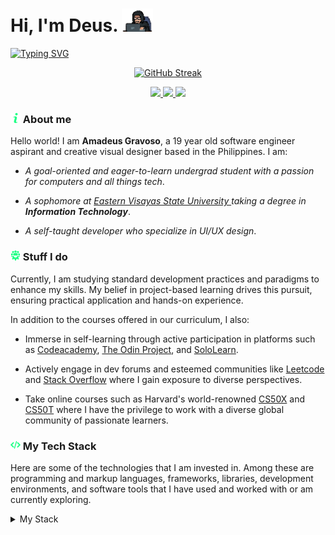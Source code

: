 <h1> Hi, I'm Deus. <img src="/assets/giphy.webp" width="50"></h1>

[![Typing SVG](https://readme-typing-svg.demolab.com?font=Share+Tech+Mono&size=28&duration=4000&pause=1500&color=20FF86&width=435&lines=I+write+code;I+build+computers;But+most+of+all+.+.+.;I+miss+you+%3Ac)](https://git.io/typing-svg)


<p align="center">
  <a href="https://git.io/streak-stats">
    <img src="https://streak-stats.demolab.com?user=Prox-C&theme=soft-green&hide_border=true&card_width=600&background=EB545400" alt="GitHub Streak" />

</a>
</p>
<p align="center">
<a href="https://www.facebook.com/mozarnt.prx?mibextid=ZbWKwL" > <img src="https://img.shields.io/badge/mozarnt.prx-20FF86?style=for-the-badge&logo=facebook&logoColor=white"> </a><a href="https://open.spotify.com/playlist/5fJJ2X8cHxDZLb5bRbsDXj"> <img src="https://img.shields.io/badge/every_good_boi_does_fine.-20FF86?&style=for-the-badge&logo=spotify&logoColor=white"> </a><a href="https://www.linkedin.com/in/amadeus-gravoso-092019x?trk=contact-info" ><img src="https://img.shields.io/badge/amadeus_gravoso-20FF86?style=for-the-badge&logo=gmail&logoColor=white" ></a>
</p>



### <img src="/assets/info.png" width="16"> About me

Hello world! I am **Amadeus Gravoso**, a 19 year old software engineer aspirant and creative visual designer based in the Philippines. I am: 

- *A goal-oriented and eager-to-learn undergrad student with a passion for computers and all things tech*. 

 - *A sophomore at <a href="https://www.facebook.com/myEVSU?mibextid=ZbWKwL"> Eastern Visayas State University </a> taking a degree in **Information Technology***. 

- *A self-taught developer who specialize in UI/UX design*.



### <img src="/assets/team.png" width="16"> Stuff I do

Currently, I am studying standard development practices and paradigms to enhance my skills. My belief in project-based learning drives this pursuit, ensuring practical application and hands-on experience. 

In addition to the courses offered in our curriculum, I also:

- Immerse in self-learning through active participation in platforms such as <a href="https://www.codecademy.com/learn">Codeacademy</a>, <a href="https://www.theodinproject.com">The Odin Project</a>, and <a href="https://www.sololearn.com/">SoloLearn</a>. 

- Actively engage in dev forums and esteemed communities like <a href="https://leetcode.com/">Leetcode</a> and <a href="https://stackoverflow.com/">Stack Overflow</a> where I gain exposure to diverse perspectives. 

- Take online courses such as Harvard's world-renowned <a href="https://cs50.harvard.edu/x/2023/">CS50X</a> and <a href="https://pll.harvard.edu/course/cs50s-understanding-technology-0">CS50T</a> where I have the privilege to work with a diverse global community of passionate learners. 


### <img src="assets/programming-code-signs.png" width="16"> My Tech Stack

Here are some of the technologies that I am invested in. Among these are programming and markup languages, frameworks, libraries, development environments, and software tools that I have used and worked with or am currently exploring. 
 
 <details>
  <summary> My Stack </summary>
   <br>
   
   **• Programming Languages**
  <p align="center">
    <a href="https://skillicons.dev">
      <img src="https://skillicons.dev/icons?i=js,c,py,html,css,ts,md,java,swift,kotlin,mysql"/>
    </a>
  </p>

  **• Frameworks & Libraries**
  <p align="center">
    <a href="https://skillicons.dev">
      <img src="https://skillicons.dev/icons?i=react,redux,tailwind,windicss,angular,vue,flutter,django,mongodb,nextjs,nodejs"/>
    </a>
  </p>

  **• Tools & Environments**
  <p align="center">
    <a href="https://skillicons.dev">
      <img src="https://skillicons.dev/icons?i=vscode,visualstudio,figma,stackoverflow,powershell,bash,linux,androidstudio,git,gitlab,github"/>
    </a>
  </p>

> Evidently, my interests gravitate towards front-end web and mobile development. However, I ultimately aim in becoming a full-stack Software Engineer.

</details> 
